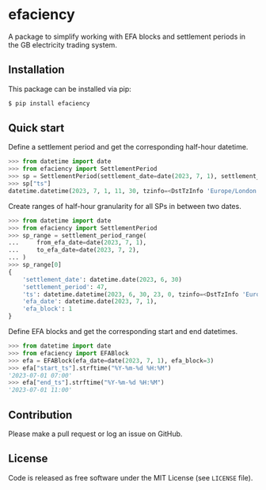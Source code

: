 # efaciency

A package to simplify working with EFA blocks and settlement periods in the GB electricity trading system.

## Installation

This package can be installed via pip:
```bash
$ pip install efaciency
```

## Quick start

Define a settlement period and get the corresponding half-hour datetime.
```python
>>> from datetime import date
>>> from efaciency import SettlementPeriod
>>> sp = SettlementPeriod(settlement_date=date(2023, 7, 1), settlement_period=24)
>>> sp["ts"]
datetime.datetime(2023, 7, 1, 11, 30, tzinfo=<DstTzInfo 'Europe/London' BST+1:00:00 DST>)
```

Create ranges of half-hour granularity for all SPs in between two dates.
```python
>>> from datetime import date
>>> from efaciency import SettlementPeriod
>>> sp_range = settlement_period_range(
...     from_efa_date=date(2023, 7, 1),
...     to_efa_date=date(2023, 7, 2),
... )
>>> sp_range[0]
{
    'settlement_date': datetime.date(2023, 6, 30)
    'settlement_period': 47,
    'ts': datetime.datetime(2023, 6, 30, 23, 0, tzinfo=<DstTzInfo 'Europe/London' BST+1:00:00 DST>),
    'efa_date': datetime.date(2023, 7, 1),
    'efa_block': 1
}
```

Define EFA blocks and get the corresponding start and end datetimes.
```python
>>> from datetime import date
>>> from efaciency import EFABlock
>>> efa = EFABlock(efa_date=date(2023, 7, 1), efa_block=3)
>>> efa["start_ts"].strftime("%Y-%m-%d %H:%M")
'2023-07-01 07:00'
>>> efa["end_ts"].strftime("%Y-%m-%d %H:%M")
'2023-07-01 11:00'
```

## Contribution

Please make a pull request or log an issue on GitHub.

## License

Code is released as free software under the MIT License (see `LICENSE` file).